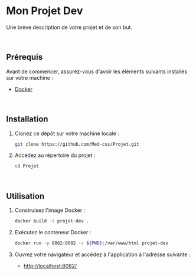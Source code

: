 # Mon Projet Dev

Une brève description de votre projet et de son but.

<br />

## Prérequis

Avant de commencer, assurez-vous d'avoir les éléments suivants installés sur votre machine :

- [Docker](https://www.docker.com/get-started)

<br />

## Installation

1. Clonez ce dépôt sur votre machine locale :

   ```bash
   git clone https://github.com/Med-css/Projet.git
   ```
   
2. Accédez au répertoire du projet :

   ```bash
   cd Projet
   ```

<br />

## Utilisation

1. Construisez l'image Docker :

   ```bash
   docker build -t projet-dev .
   ```
   
2. Exécutez le conteneur Docker :

   ```bash
   docker run -p 8082:8082 -v ${PWD}:/var/www/html projet-dev
   ```

3. Ouvrez votre navigateur et accédez à l'application à l'adresse suivante :

   - [http://localhost:8082/](http://localhost:8082/)

